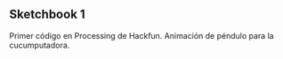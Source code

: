 Sketchbook 1
---

Primer código en Processing de Hackfun.
Animación de péndulo para la cucumputadora.
